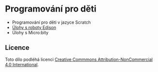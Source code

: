 # Programování pro děti

* Programování pro děti v jazyce Scratch
* [Úlohy s roboty Edison](edison/index.md)
* Úlohy s Micro:bity

## Licence
Toto dílo podléhá licenci [Creative Commmons Attribution-NonCommercial 4.0 International](https://creativecommons.org/licenses/by-nc/4.0/deed.cs).
